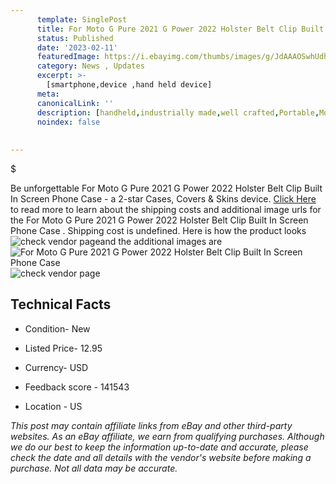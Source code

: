 ```yaml
---
      template: SinglePost
      title: For Moto G Pure 2021 G Power 2022 Holster Belt Clip Built In Screen Phone Case 
      status: Published
      date: '2023-02-11'
      featuredImage: https://i.ebayimg.com/thumbs/images/g/JdAAAOSwhUdhs9kJ/s-l225.jpg
      category: News , Updates
      excerpt: >-
        [smartphone,device ,hand held device]
      meta:
      canonicalLink: ''
      description: [handheld,industrially made,well crafted,Portable,Mobile,Compact,Convenient,Lightweight,Maneuverable,Man-portable,Miniature,Carriable,Hand-held,Light,Holdable,Transportable,Mobile device,Pocket-sized,On-the-go,Wireless,Cordless,Compact size,Convenient size, smartphone,device ,hand held device]
      noindex: false
      
        
---
```

$

Be unforgettable For Moto G Pure 2021 G Power 2022 Holster Belt Clip Built In Screen Phone Case  - a 2-star Cases, Covers & Skins device. [Click Here](https://www.ebay.com/itm/403348484061?hash=item5de9716fdd%3Ag%3AJdAAAOSwhUdhs9kJ&mkevt=1&mkcid=1&mkrid=711-53200-19255-0&campid=%253CePNCampaignId%253E&customid=%253CreferenceId%253E&toolid=10049) to read more to learn about the shipping costs and additional image urls for the For Moto G Pure 2021 G Power 2022 Holster Belt Clip Built In Screen Phone Case . Shipping cost is undefined. Here is how the product looks ![check vendor page](https://i.ebayimg.com/thumbs/images/g/JdAAAOSwhUdhs9kJ/s-l225.jpg)and the additional images are![For Moto G Pure 2021 G Power 2022 Holster Belt Clip Built In Screen Phone Case ](https://i.ebayimg.com/images/g/JdAAAOSwhUdhs9kJ/s-l1600.jpg)![check vendor page](https://origin-galleryplus.ebayimg.com/ws/web/403348484061_2_0_1/225x225.jpg,https://origin-galleryplus.ebayimg.com/ws/web/403348484061_3_0_1/225x225.jpg,https://origin-galleryplus.ebayimg.com/ws/web/403348484061_4_0_1/225x225.jpg,https://origin-galleryplus.ebayimg.com/ws/web/403348484061_5_0_1/225x225.jpg,https://origin-galleryplus.ebayimg.com/ws/web/403348484061_6_0_1/225x225.jpg,https://origin-galleryplus.ebayimg.com/ws/web/403348484061_7_0_1/225x225.jpg,https://origin-galleryplus.ebayimg.com/ws/web/403348484061_8_0_1/225x225.jpg,https://origin-galleryplus.ebayimg.com/ws/web/403348484061_9_0_1/225x225.jpg)



 ## Technical Facts 



     
      

 - Condition- New 


      

 - Listed Price- 12.95 


      

 - Currency- USD 


      

 - Feedback score - 141543 


      

 - Location - US 


      
      

 *_This post may contain affiliate links from eBay and other third-party websites. As an eBay affiliate, we earn from qualifying purchases. Although we do our best to keep the information up-to-date and accurate, please check the date and all details with the vendor's website before making a purchase. Not all data may be accurate._*






